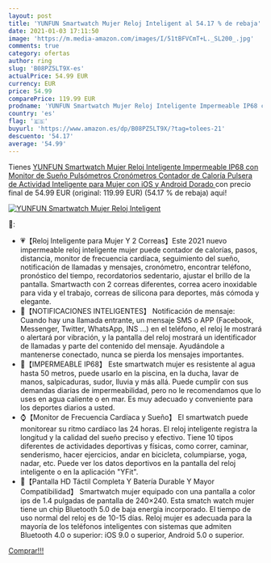 ```yaml
---
layout: post
title: 'YUNFUN Smartwatch Mujer Reloj Inteligent al 54.17 % de rebaja'
date: 2021-01-03 17:11:50
image: 'https://m.media-amazon.com/images/I/51tBFVCmT+L._SL200_.jpg'
comments: true
category: ofertas
author: ring
slug: 'B08PZ5LT9X-es'
actualPrice: 54.99 EUR
currency: EUR
price: 54.99
comparePrice: 119.99 EUR
prodname: 'YUNFUN Smartwatch Mujer Reloj Inteligente Impermeable IP68 con Monitor de Sueño Pulsómetros Cronómetros Contador de Caloría  Pulsera de Actividad Inteligente para Mujer con iOS y Android  Dorado '
country: 'es'
flag: '🇪🇸'
buyurl: 'https://www.amazon.es/dp/B08PZ5LT9X/?tag=tolees-21'
descuento: '54.17'
average: '54.99'
---
```


Tienes [YUNFUN Smartwatch Mujer Reloj Inteligente Impermeable IP68 con Monitor de Sueño Pulsómetros Cronómetros Contador de Caloría  Pulsera de Actividad Inteligente para Mujer con iOS y Android  Dorado ](https://www.amazon.es/dp/B08PZ5LT9X/?tag=tolees-21) con precio final de  54.99 EUR (original: 119.99 EUR) (54.17 %  de rebaja) aqui!

[![YUNFUN Smartwatch Mujer Reloj Inteligent](https://m.media-amazon.com/images/I/51tBFVCmT+L._SL200_.jpg)](https://www.amazon.es/dp/B08PZ5LT9X/?tag=tolees-21)

🔎:

- 💗【Reloj Inteligente para Mujer Y 2 Correas】Este 2021 nuevo impermeable reloj inteligente mujer puede contador de calorías, pasos, distancia, monitor de frecuencia cardíaca, seguimiento del sueño, notificación de llamadas y mensajes, cronómetro, encontrar teléfono, pronóstico del tiempo, recordatorios sedentario, ajustar el brillo de la pantalla. Smartwacth con 2 correas diferentes, correa acero inoxidable para vida y el trabajo, correas de silicona para deportes, más cómoda y elegante.
- 💌【NOTIFICACIONES INTELIGENTES】 Notificación de mensaje: Cuando hay una llamada entrante, un mensaje SMS o APP (Facebook, Messenger, Twitter, WhatsApp, INS ...) en el teléfono, el reloj le mostrará o alertará por vibración, y la pantalla del reloj mostrará un identificador de llamadas y parte del contenido del mensaje. Ayudándole a mantenerse conectado, nunca se pierda los mensajes importantes.
- 🏃【IMPERMEABLE IP68】 Este smartwatch mujer es resistente al agua hasta 50 metros, puede usarlo en la piscina, en la ducha, lavar de manos, salpicaduras, sudor, lluvia y más allá. Puede cumplir con sus demandas diarias de impermeabilidad, pero no le recomendamos que lo uses en agua caliente o en mar. Es muy adecuado y conveniente para los deportes diarios a usted.
- ⌚【Monitor de Frecuencia Cardíaca y Sueño】 El smartwatch puede monitorear su ritmo cardíaco las 24 horas. El reloj inteligente registra la longitud y la calidad del sueño preciso y efectivo. Tiene 10 tipos diferentes de actividades deportivas y físicas, como correr, caminar, senderismo, hacer ejercicios, andar en bicicleta, columpiarse, yoga, nadar, etc. Puede ver los datos deportivos en la pantalla del reloj inteligente o en la aplicación "YFit".
- 🔋【Pantalla HD Táctil Completa Y Batería Durable Y Mayor Compatibilidad】 Smartwatch mujer equipado con una pantalla a color ips de 1.4 pulgadas de pantalla de 240×240. Esta smatch watch mujer tiene un chip Bluetooth 5.0 de baja energía incorporado. El tiempo de uso normal del reloj es de 10-15 días. Reloj mujer es adecuada para la mayoría de los teléfonos inteligentes con sistemas que admiten Bluetooth 4.0 o superior: iOS 9.0 o superior, Android 5.0 o superior.

[Comprar!!!](https://www.amazon.es/dp/B08PZ5LT9X/?tag=tolees-21)
